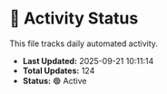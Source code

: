 # 🤖 Activity Status

This file tracks daily automated activity.

- **Last Updated:** 2025-09-21 10:11:14
- **Total Updates:** 124
- **Status:** 🟢 Active
